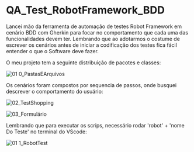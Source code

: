 # QA_Test_RobotFramework_BDD

Lancei mão da ferramenta de automação de testes Robot Framework em cenário BDD com
Gherkin para focar no comportamento que cada uma das funcionalidades devem ter. Lembrando que 
ao adotarmos o costume de escrever os cenários antes de iniciar a codificação dos testes fica fácil
entender o que o Software deve fazer.

O meu projeto tem a seguinte distribuição de pacotes e classes:

![01 0_PastasEArquivos](https://user-images.githubusercontent.com/57645281/167519167-b70e8c95-d092-4160-944f-6893bf9a72d6.png)


Os cenários foram compostos por sequencia de passos, onde busquei descrever o comportamento do usuário:

![02_TestShopping](https://user-images.githubusercontent.com/57645281/167519298-b84aa126-6dfe-471a-97a4-000667871c24.png)



![03_Formulário](https://user-images.githubusercontent.com/57645281/167519384-7de1ee95-43db-4594-8a9a-b439d9e293eb.png)



Lembrando que para executar os scrips, necessário rodar 'robot' + 'nome Do Teste' no terminal do VScode:

![01 1_RobotTest](https://user-images.githubusercontent.com/57645281/167519233-b133ca5e-4c64-47bd-8b55-e128c45662b1.png)

